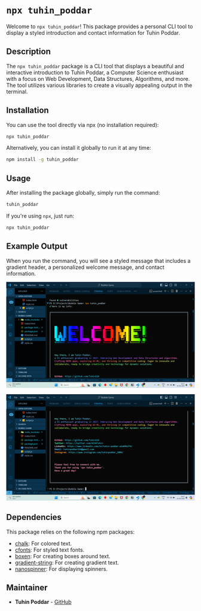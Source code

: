 # `npx tuhin_poddar`

Welcome to `npx tuhin_poddar`! This package provides a personal CLI tool to display a styled introduction and contact information for Tuhin Poddar.

## Description

The `npx tuhin_poddar` package is a CLI tool that displays a beautiful and interactive introduction to Tuhin Poddar, a Computer Science enthusiast with a focus on Web Development, Data Structures, Algorithms, and more. The tool utilizes various libraries to create a visually appealing output in the terminal.

## Installation

You can use the tool directly via npx (no installation required):

```bash
npx tuhin_poddar
```

Alternatively, you can install it globally to run it at any time:

```bash
npm install -g tuhin_poddar
```

## Usage

After installing the package globally, simply run the command:

```bash
tuhin_poddar
```

If you're using `npx`, just run:

```bash
npx tuhin_poddar
```

## Example Output

When you run the command, you will see a styled message that includes a gradient header, a personalized welcome message, and contact information.

![img1](https://github.com/Tuhin114/NPM-Package/blob/main/assets/images/img1.png?raw=true)

![img2](https://github.com/Tuhin114/NPM-Package/blob/main/assets/images/img2.png?raw=true)

## Dependencies

This package relies on the following npm packages:

- [chalk](https://www.npmjs.com/package/chalk): For colored text.
- [cfonts](https://www.npmjs.com/package/cfonts): For styled text fonts.
- [boxen](https://www.npmjs.com/package/boxen): For creating boxes around text.
- [gradient-string](https://www.npmjs.com/package/gradient-string): For creating gradient text.
- [nanospinner](https://www.npmjs.com/package/nanospinner): For displaying spinners.

## Maintainer

- **Tuhin Poddar** - [GitHub](https://github.com/Tuhin114)
